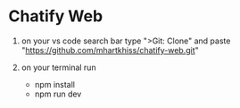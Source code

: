 # Chatify Web

1. on your vs code search bar type ">Git: Clone" and paste "https://github.com/mhartkhiss/chatify-web.git"

2. on your terminal run
    - npm install
    - npm run dev
